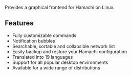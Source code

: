 Provides a graphical frontend for Hamachi on Linux.

## Features
* Fully customizable commands
* Notification bubbles
* Searchable, sortable and collapsible network list
* Easily backup and restore your Hamachi configuration
* Translated into 19 languages
* Support for all popular desktop environments
* Available for a wide range of distributions
